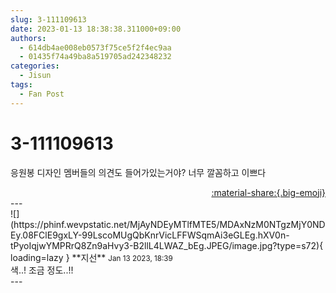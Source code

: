 ```yaml
---
slug: 3-111109613
date: 2023-01-13 18:38:38.311000+09:00
authors:
  - 614db4ae008eb0573f75ce5f2f4ec9aa
  - 01435f74a49ba8a519705ad242348232
categories:
  - Jisun
tags:
  - Fan Post
---
```


# 3-111109613

<div class="post-container" markdown="1">
<div class="content-container md-sidebar__scrollwrap" markdown="1">

응원봉 디자인 멤버들의 의견도 들어가있는거야? 너무 깔꼼하고 이쁘다

</div>
</div>

<div style="text-align: right;" markdown="1">
<a href="https://weverse.io/fromis9/fanpost/3-111109613" style="text-align: right;">:material-share:{.big-emoji}</a>
</div>
---

<div class="comments-container md-sidebar__scrollwrap" markdown="1">
<div class="comment" markdown="1">
<div class='id-container' markdown="1">
![](https://phinf.wevpstatic.net/MjAyNDEyMTlfMTE5/MDAxNzM0NTgzMjY0NDEy.08FClE9gxLY-99LscoMUgQbKnrVicLFFWSqmAi3eGLEg.hXV0n-tPyoIqjwYMPRrQ8Zn9aHvy3-B2llL4LWAZ_bEg.JPEG/image.jpg?type=s72){ loading=lazy }
**<span class="artist">지선</span>** <small>Jan 13 2023, 18:39</small><br>
</div>
<div class='comment-body' markdown="1">
색..! 조금 정도..!!
</div>
</div>
</div>
---
